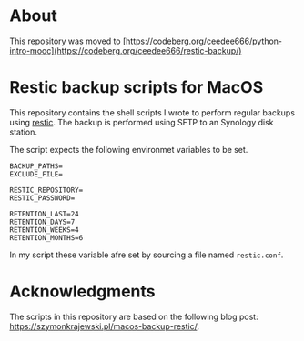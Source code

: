 # About 

This repository was moved to [https://codeberg.org/ceedee666/python-intro-mooc](https://codeberg.org/ceedee666/restic-backup/)

# Restic backup scripts for MacOS

This repository contains the shell scripts I wrote to perform regular backups using [restic](https://github.com/restic/restic). The backup is performed using SFTP to an Synology disk station. 

The script expects the following environmet variables to be set. 

```shell
BACKUP_PATHS=
EXCLUDE_FILE=

RESTIC_REPOSITORY=
RESTIC_PASSWORD=

RETENTION_LAST=24
RETENTION_DAYS=7
RETENTION_WEEKS=4
RETENTION_MONTHS=6
```

In my script these variable afre set by sourcing a file named `restic.conf`.

# Acknowledgments 

The scripts in this repository are based on the following blog post: https://szymonkrajewski.pl/macos-backup-restic/.
